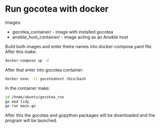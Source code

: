 # Run gocotea with docker
Images:
- gocotea_container/ - image with installed gocotea
- ansible_host_container/ - image acting as an Ansible host

Build both images and enter theire names into docker-compose.yaml file. After this make:
```bash
docker-compose up -d
```

After that enter into gocotea container:
```bash
docker exec -it gocoteahost /bin/bash
```

In the container make:
```bash
cd /home/ubuntu/gocotea_run
go mod tidy
go run main.go
```

After this the gocotea and gopython packages will be downloaded and the program will be launched.


